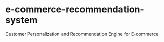 # e-commerce-recommendation-system
Customer Personalization and Recommendation Engine for E-commerce
